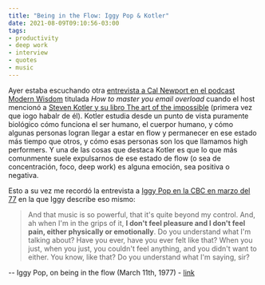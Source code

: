 ```yaml
---
title: "Being in the Flow: Iggy Pop & Kotler"
date: 2021-08-09T09:10:56-03:00
tags:
- productivity
- deep work
- interview
- quotes
- music
---
```


Ayer estaba escuchando otra [entrevista a Cal Newport en el podcast Modern Wisdom](https://modernwisdom.libsyn.com/317-cal-newport) titulada *How to master you email overload* cuando el host mencionó a [Steven Kotler y su libro The art of the impossible](https://www.goodreads.com/book/show/50209348-the-art-of-impossible) (primera vez que iogo habalr de él). Kotler estudia desde un punto de vista puramente biológico cómo funciona el ser humano, el cuerpor humano, y cómo algunas personas logran llegar a estar en flow y permanecer en ese estado más tiempo que otros, y cómo esas personas son los que llamamos high performers. Y una de las cosas que destaca Kotler es que lo que más comunmente suele expulsarnos de ese estado de flow (o sea de concentración, foco, deep work) es alguna emoción, sea positiva o negativa.

Esto a su vez me recordó la entrevista a [Iggy Pop en la CBC en marzo del 77](https://www.dailymotion.com/video/x7smwcn)
en la que Iggy describe eso mismo:

> And that music is so powerful, that it's quite beyond my control. And, ah when I'm in the grips of it, **I don't feel pleasure and I don't feel pain, either physically or emotionally**. Do you understand what I'm talking about?
> Have you ever, have you ever felt like that? When you just, when you just, you couldn't feel anything, and you didn't want to either. You know, like that? Do you understand what I'm saying, sir?

-- Iggy Pop, on being in the flow (March 11th, 1977) - [link](https://www.cbc.ca/arts/iggy-pop-punk-rock-cbc-1.3476325)
